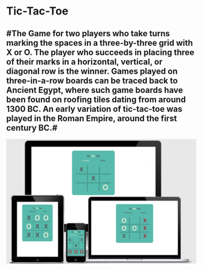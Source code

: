 # Tic-Tac-Toe

#The Game for two players who take turns marking the spaces in a three-by-three grid with X or O. The player who succeeds in placing three of their marks in a horizontal, vertical, or diagonal row is the winner.
Games played on three-in-a-row boards can be traced back to Ancient Egypt, where such game boards have been found on roofing tiles dating from around 1300 BC.
An early variation of tic-tac-toe was played in the Roman Empire, around the first century BC.#
---

![responsive design](https://github.com/Flow-matic/Tic-Tac-Toe/blob/main/assets/images/responsive%20design.png?raw=true) 